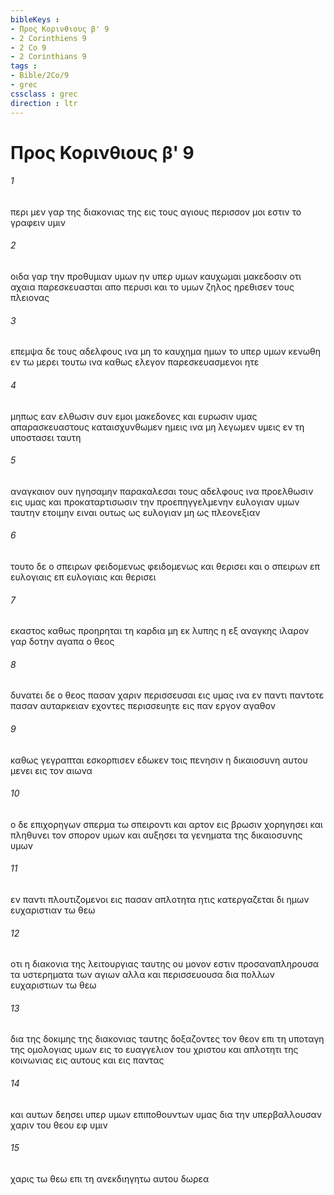 ```yaml
---
bibleKeys : 
- Προς Κορινθιους β' 9
- 2 Corinthiens 9
- 2 Co 9
- 2 Corinthians 9
tags : 
- Bible/2Co/9
- grec
cssclass : grec
direction : ltr
---
```


# Προς Κορινθιους β' 9

###### 1
περι μεν γαρ της διακονιας της εις τους αγιους περισσον μοι εστιν το γραφειν υμιν
###### 2
οιδα γαρ την προθυμιαν υμων ην υπερ υμων καυχωμαι μακεδοσιν οτι αχαια παρεσκευασται απο περυσι και το υμων ζηλος ηρεθισεν τους πλειονας
###### 3
επεμψα δε τους αδελφους ινα μη το καυχημα ημων το υπερ υμων κενωθη εν τω μερει τουτω ινα καθως ελεγον παρεσκευασμενοι ητε
###### 4
μηπως εαν ελθωσιν συν εμοι μακεδονες και ευρωσιν υμας απαρασκευαστους καταισχυνθωμεν ημεις ινα μη λεγωμεν υμεις εν τη υποστασει ταυτη
###### 5
αναγκαιον ουν ηγησαμην παρακαλεσαι τους αδελφους ινα προελθωσιν εις υμας και προκαταρτισωσιν την προεπηγγελμενην ευλογιαν υμων ταυτην ετοιμην ειναι ουτως ως ευλογιαν μη ως πλεονεξιαν
###### 6
τουτο δε ο σπειρων φειδομενως φειδομενως και θερισει και ο σπειρων επ ευλογιαις επ ευλογιαις και θερισει
###### 7
εκαστος καθως προηρηται τη καρδια μη εκ λυπης η εξ αναγκης ιλαρον γαρ δοτην αγαπα ο θεος
###### 8
δυνατει δε ο θεος πασαν χαριν περισσευσαι εις υμας ινα εν παντι παντοτε πασαν αυταρκειαν εχοντες περισσευητε εις παν εργον αγαθον
###### 9
καθως γεγραπται εσκορπισεν εδωκεν τοις πενησιν η δικαιοσυνη αυτου μενει εις τον αιωνα
###### 10
ο δε επιχορηγων σπερμα τω σπειροντι και αρτον εις βρωσιν χορηγησει και πληθυνει τον σπορον υμων και αυξησει τα γενηματα της δικαιοσυνης υμων
###### 11
εν παντι πλουτιζομενοι εις πασαν απλοτητα ητις κατεργαζεται δι ημων ευχαριστιαν τω θεω
###### 12
οτι η διακονια της λειτουργιας ταυτης ου μονον εστιν προσαναπληρουσα τα υστερηματα των αγιων αλλα και περισσευουσα δια πολλων ευχαριστιων τω θεω
###### 13
δια της δοκιμης της διακονιας ταυτης δοξαζοντες τον θεον επι τη υποταγη της ομολογιας υμων εις το ευαγγελιον του χριστου και απλοτητι της κοινωνιας εις αυτους και εις παντας
###### 14
και αυτων δεησει υπερ υμων επιποθουντων υμας δια την υπερβαλλουσαν χαριν του θεου εφ υμιν
###### 15
χαρις τω θεω επι τη ανεκδιηγητω αυτου δωρεα
